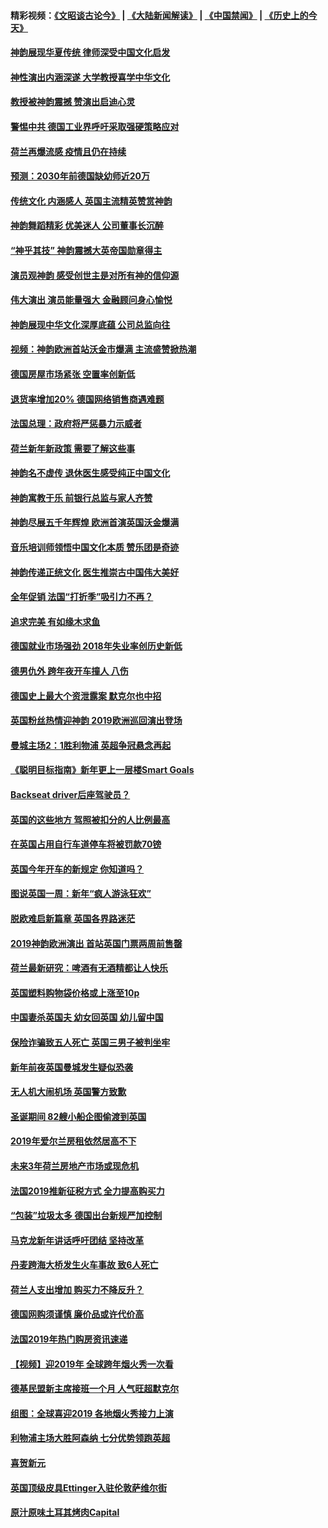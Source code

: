 #### 精彩视频：[《文昭谈古论今》](https://github.com/gfw-breaker/wenzhao/blob/master/README.md?t=01110630) | [《大陆新闻解读》](https://github.com/gfw-breaker/ntdtv-comedy/blob/master/README.md?t=01110630) | [《中国禁闻》](https://github.com/gfw-breaker/ntdtv-news/blob/master/README.md?t=01110630) | [《历史上的今天》](https://github.com/gfw-breaker/today-in-history/blob/master/README.md?t=01110630) 

#### [神韵展现华夏传统 律师深受中国文化启发](../pages/nsc974/n10966824.md?t=01110630) 

#### [神性演出内涵深遂 大学教授喜学中华文化](../pages/nsc974/n10966804.md?t=01110630) 

#### [教授被神韵震撼 赞演出启迪心灵](../pages/nsc974/n10966792.md?t=01110630) 

#### [警惕中共 德国工业界呼吁采取强硬策略应对](../pages/nsc974/n10966701.md?t=01110630) 

#### [荷兰再爆流感 疫情且仍在持续](../pages/nsc974/n10965996.md?t=01110630) 

#### [预测：2030年前德国缺幼师近20万](../pages/nsc974/n10965934.md?t=01110630) 

#### [传统文化 内涵感人 英国主流精英赞赏神韵](../pages/nsc974/n10965374.md?t=01110630) 

#### [神韵舞蹈精彩 优美迷人 公司董事长沉醉](../pages/nsc974/n10965237.md?t=01110630) 

#### [“神乎其技” 神韵震撼大英帝国勋章得主](../pages/nsc974/n10964718.md?t=01110630) 

#### [演员观神韵 感受创世主是对所有神的信仰源](../pages/nsc974/n10964931.md?t=01110630) 

#### [伟大演出 演员能量强大 金融顾问身心愉悦](../pages/nsc974/n10964616.md?t=01110630) 

#### [神韵展现中华文化深厚底蕴 公司总监向往](../pages/nsc974/n10964581.md?t=01110630) 

#### [视频：神韵欧洲首站沃金市爆满 主流盛赞掀热潮](../pages/nsc974/n10964483.md?t=01110630) 

#### [德国房屋市场紧张 空置率创新低](../pages/nsc974/n10964397.md?t=01110630) 

#### [退货率增加20% 德国网络销售商遇难题](../pages/nsc974/n10964456.md?t=01110630) 

#### [法国总理：政府将严惩暴力示威者](../pages/nsc974/n10963993.md?t=01110630) 

#### [荷兰新年新政策 需要了解这些事](../pages/nsc974/n10963965.md?t=01110630) 

#### [神韵名不虚传 退休医生感受纯正中国文化](../pages/nsc974/n10962905.md?t=01110630) 

#### [神韵寓教于乐 前银行总监与家人齐赞](../pages/nsc974/n10962993.md?t=01110630) 

#### [神韵尽展五千年辉煌 欧洲首演英国沃金爆满](../pages/nsc974/n10962683.md?t=01110630) 

#### [音乐培训师领悟中国文化本质 赞乐团是奇迹](../pages/nsc974/n10962443.md?t=01110630) 

#### [神韵传递正统文化 医生推崇古中国伟大美好](../pages/nsc974/n10962397.md?t=01110630) 

#### [全年促销 法国“打折季”吸引力不再？](../pages/nsc974/n10961553.md?t=01110630) 

#### [追求完美 有如缘木求鱼](../pages/nsc974/n10962255.md?t=01110630) 

#### [德国就业市场强劲 2018年失业率创历史新低](../pages/nsc974/n10961491.md?t=01110630) 

#### [德男仇外 跨年夜开车撞人 八伤](../pages/nsc974/n10961367.md?t=01110630) 

#### [德国史上最大个资泄露案 默克尔也中招](../pages/nsc974/n10960100.md?t=01110630) 

#### [英国粉丝热情迎神韵 2019欧洲巡回演出登场](../pages/nsc974/n10958683.md?t=01110630) 

#### [曼城主场2：1胜利物浦 英超争冠悬念再起](../pages/nsc974/n10954843.md?t=01110630) 

#### [《聪明目标指南》新年更上一层楼Smart Goals](../pages/nsc974/n10954583.md?t=01110630) 

#### [Backseat driver后座驾驶员？](../pages/nsc974/n10954192.md?t=01110630) 

#### [英国的这些地方 驾照被扣分的人比例最高](../pages/nsc974/n10954152.md?t=01110630) 

#### [在英国占用自行车道停车将被罚款70镑](../pages/nsc974/n10954142.md?t=01110630) 

#### [英国今年开车的新规定 你知道吗？](../pages/nsc974/n10953267.md?t=01110630) 

#### [图说英国一周：新年“疯人游泳狂欢”](../pages/nsc974/n10953234.md?t=01110630) 

#### [脱欧难启新篇章 英国各界路迷茫](../pages/nsc974/n10951727.md?t=01110630) 

#### [2019神韵欧洲演出 首站英国门票两周前售罄](../pages/nsc974/n10951678.md?t=01110630) 

#### [荷兰最新研究：啤酒有无酒精都让人快乐](../pages/nsc974/n10950834.md?t=01110630) 

#### [英国塑料购物袋价格或上涨至10p](../pages/nsc974/n10951770.md?t=01110630) 

#### [中国妻杀英国夫 幼女回英国 幼儿留中国](../pages/nsc974/n10951754.md?t=01110630) 

#### [保险诈骗致五人死亡 英国三男子被判坐牢](../pages/nsc974/n10951747.md?t=01110630) 

#### [新年前夜英国曼城发生疑似恐袭](../pages/nsc974/n10951741.md?t=01110630) 

#### [无人机大闹机场 英国警方致歉](../pages/nsc974/n10951733.md?t=01110630) 

#### [圣诞期间 82艘小船企图偷渡到英国](../pages/nsc974/n10951711.md?t=01110630) 

#### [2019年爱尔兰房租依然居高不下](../pages/nsc974/n10950906.md?t=01110630) 

#### [未来3年荷兰房地产市场或现危机](../pages/nsc974/n10950888.md?t=01110630) 

#### [法国2019推新征税方式 全力提高购买力](../pages/nsc974/n10946987.md?t=01110630) 

#### [“包装”垃圾太多 德国出台新规严加控制](../pages/nsc974/n10948358.md?t=01110630) 

#### [马克龙新年讲话呼吁团结 坚持改革](../pages/nsc974/n10947012.md?t=01110630) 

#### [丹麦跨海大桥发生火车事故 致6人死亡](../pages/nsc974/n10948353.md?t=01110630) 

#### [荷兰人支出增加 购买力不降反升？](../pages/nsc974/n10948390.md?t=01110630) 

#### [德国网购须谨慎 廉价品或许代价高](../pages/nsc974/n10948233.md?t=01110630) 

#### [法国2019年热门购房资讯速递](../pages/nsc974/n10947033.md?t=01110630) 

#### [【视频】迎2019年 全球跨年烟火秀一次看](../pages/nsc974/n10946627.md?t=01110630) 

#### [德基民盟新主席接班一个月 人气旺超默克尔](../pages/nsc974/n10946634.md?t=01110630) 

#### [组图：全球喜迎2019 各地烟火秀接力上演](../pages/nsc974/n10945584.md?t=01110630) 

#### [利物浦主场大胜阿森纳 七分优势领跑英超](../pages/nsc974/n10945421.md?t=01110630) 

#### [喜贺新元](../pages/nsc974/n10936605.md?t=01110630) 

#### [英国顶级皮具Ettinger入驻伦敦萨维尔街](../pages/nsc974/n10936595.md?t=01110630) 

#### [原汁原味土耳其烤肉Capital](../pages/nsc974/n10936573.md?t=01110630) 

